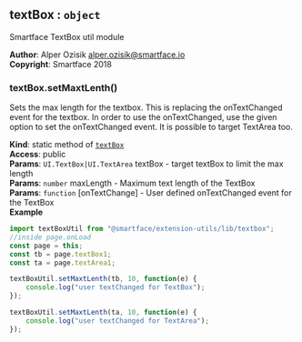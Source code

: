 <a name="module_textBox"></a>

## textBox : <code>object</code>
Smartface TextBox util module

**Author**: Alper Ozisik <alper.ozisik@smartface.io>  
**Copyright**: Smartface 2018  
<a name="module_textBox.setMaxtLenth"></a>

### textBox.setMaxtLenth()
Sets the max length for the textbox. This is replacing the onTextChanged
event for the textbox. In order to use the onTextChanged, use the given
option to set the onTextChanged event. It is possible to target TextArea too.

**Kind**: static method of [<code>textBox</code>](#module_textBox)  
**Access**: public  
**Params**: <code>UI.TextBox\|UI.TextArea</code> textBox - target textBox to limit the max length  
**Params**: <code>number</code> maxLength - Maximum text length of the TextBox  
**Params**: <code>function</code> [onTextChange] - User defined onTextChanged event for the TextBox  
**Example**  
```js
import textBoxUtil from "@smartface/extension-utils/lib/textbox";
//inside page.onLoad
const page = this;
const tb = page.textBox1;
const ta = page.textArea1;

textBoxUtil.setMaxtLenth(tb, 10, function(e) {
    console.log("user textChanged for TextBox");
});

textBoxUtil.setMaxtLenth(ta, 10, function(e) {
    console.log("user textChanged for TextArea");
});
```
